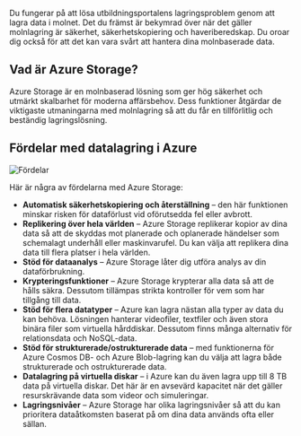 Du fungerar på att lösa utbildningsportalens lagringsproblem genom att lagra data i molnet. Det du främst är bekymrad över när det gäller molnlagring är säkerhet, säkerhetskopiering och haveriberedskap. Du oroar dig också för att det kan vara svårt att hantera dina molnbaserade data.

## <a name="what-is-azure-storage"></a>Vad är Azure Storage?

Azure Storage är en molnbaserad lösning som ger hög säkerhet och utmärkt skalbarhet för moderna affärsbehov. Dess funktioner åtgärdar de viktigaste utmaningarna med molnlagring så att du får en tillförlitlig och beständig lagringslösning.

## <a name="benefits-of-using-azure-to-store-data"></a>Fördelar med datalagring i Azure

![Fördelar](../media-draft/Benefits.png)

Här är några av fördelarna med Azure Storage:

- **Automatisk säkerhetskopiering och återställning** – den här funktionen minskar risken för dataförlust vid oförutsedda fel eller avbrott.
- **Replikering över hela världen** – Azure Storage replikerar kopior av dina data så att de skyddas mot planerade och oplanerade händelser som schemalagt underhåll eller maskinvarufel. Du kan välja att replikera dina data till flera platser i hela världen.
- **Stöd för dataanalys** – Azure Storage låter dig utföra analys av din dataförbrukning.
- **Krypteringsfunktioner** – Azure Storage krypterar alla data så att de hålls säkra. Dessutom tillämpas strikta kontroller för vem som har tillgång till data.
- **Stöd för flera datatyper** – Azure kan lagra nästan alla typer av data du kan behöva. Lösningen hanterar videofiler, textfiler och även stora binära filer som virtuella hårddiskar. Dessutom finns många alternativ för relationsdata och NoSQL-data.
- **Stöd för strukturerade/ostrukturerade data** – med funktionerna för Azure Cosmos DB- och Azure Blob-lagring kan du välja att lagra både strukturerade och ostrukturerade data.
- **Datalagring på virtuella diskar** – i Azure kan du även lagra upp till 8 TB data på virtuella diskar. Det här är en avsevärd kapacitet när det gäller resurskrävande data som videor och simuleringar.
- **Lagringsnivåer** – Azure Storage har olika lagringsnivåer så att du kan prioritera dataåtkomsten baserat på om dina data används ofta eller sällan.

